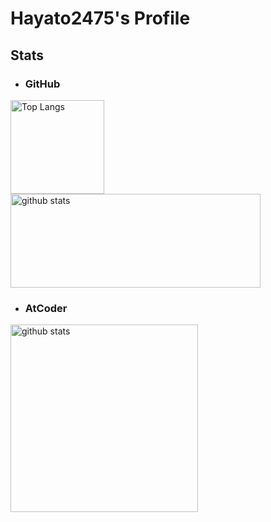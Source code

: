 # Hayato2475's Profile

## Stats

- ### GitHub
<p align="left"> 
  <a href="https://github.com/anuraghazra/github-readme-stats">
    <img alt="Top Langs" height="150px" src="https://github-readme-stats.vercel.app/api/top-langs/?username=hayato2475&layout=compact&count_private=true&show_icons=true&theme=merko" />
    <img alt="github stats" height="150px" width="400px" src="https://github-readme-stats.vercel.app/api?username=hayato2475&count_private=true&show_icons=true&theme=merko" />
  </a>
</p>

- ### AtCoder
<p align="left" > 
  <a href="https://github.com/iwbc-mzk/atcoder-readme-stats">
    <img alt="github stats" height=300px src="https://atcoder-readme-stats.vercel.app/stats/Hayato2475?show_icons=true&show_history=1&theme=darcula" />
  </a>
</p>
